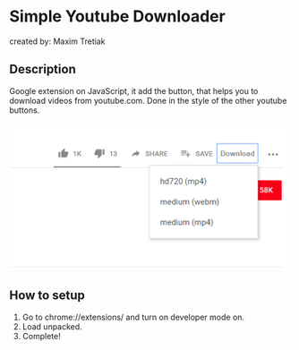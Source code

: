 # Simple Youtube Downloader

created by: Maxim Tretiak

## Description

Google extension on JavaScript, it add the button, that helps you to download videos from youtube.com. Done in the style of the other youtube buttons.

![screen](screen.PNG)


## How to setup

1. Go to chrome://extensions/ and turn on developer mode on.
2. Load unpacked.
3. Complete!

